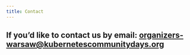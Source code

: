 ```yaml
---
title: Contact
---
```


## If you’d like to contact us by email: organizers-warsaw@kubernetescommunitydays.org
